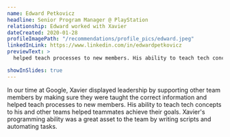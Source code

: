 ```yaml
---
name: Edward Petkovicz
headline: Senior Program Manager @ PlayStation
relationship: Edward worked with Xavier
dateCreated: 2020-01-28
profileImagePath: "/recommendations/profile_pics/edward.jpeg"
linkedInLink: https://www.linkedin.com/in/edwardpetkovicz
previewText: >
  helped teach processes to new members. His ability to teach tech concepts to his and other teams helped teammates achieve their goals...

showInSlides: true
---
```


In our time at Google, Xavier displayed leadership by supporting other team members by making sure they were taught the correct information and helped teach processes to new members. His ability to teach tech concepts to his and other teams helped teammates achieve their goals. Xavier's programming ability was a great asset to the team by writing scripts and automating tasks.
